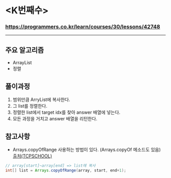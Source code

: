 # <K번째수>
### https://programmers.co.kr/learn/courses/30/lessons/42748

***

## 주요 알고리즘  
* ArrayList
* 정렬

## 풀이과정
1. 범위만큼 ArryList에 복사한다.
2. 그 list를 정렬한다.
3. 정렬한 list에서 target idx를 찾아 answer 배열에 넣는다.
4. 모든 과정을 거치고 answer 배열을 리턴한다.

## 참고사항
* Arrays.copyOfRange 사용하는 방법이 있다. (Arrays.copyOf 메소드도 있음) 
[출처(TCPSCHOOL)](http://tcpschool.com/java/java_api_arrays)
``` java
// array[start]~array[end] => list에 복사
int[] list = Arrays.copyOfRange(array, start, end+1);
```
